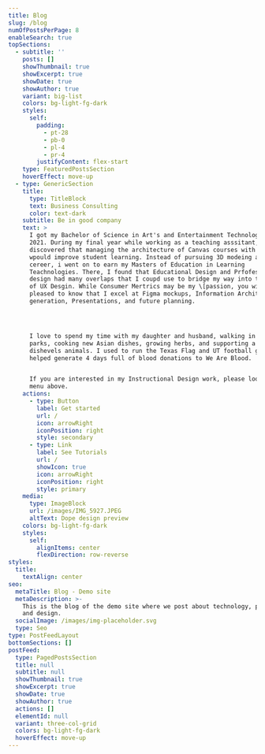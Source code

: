 ```yaml
---
title: Blog
slug: /blog
numOfPostsPerPage: 8
enableSearch: true
topSections:
  - subtitle: ''
    posts: []
    showThumbnail: true
    showExcerpt: true
    showDate: true
    showAuthor: true
    variant: big-list
    colors: bg-light-fg-dark
    styles:
      self:
        padding:
          - pt-28
          - pb-0
          - pl-4
          - pr-4
        justifyContent: flex-start
    type: FeaturedPostsSection
    hoverEffect: move-up
  - type: GenericSection
    title:
      type: TitleBlock
      text: Business Consulting
      color: text-dark
    subtitle: Be in good company
    text: >
      I got my Bachelor of Science in Art's and Entertainment Technology in
      2021. During my final year while working as a teaching asssitant, I
      discovered that managing the architecture of Canvas courses with visuals
      wpould improve student learning. Instead of pursuing 3D modeing and a
      cereer, i went on to earn my Masters of Education in Learning
      Teachnologies. There, I found that Educational Design and Prfofessional
      design had many overlaps that I coupd use to bridge my way into to world
      of UX Desgin. While Consumer Mertrics may be my \[passion, you will be
      pleased to know that I excel at Figma mockups, Information Architecture
      generation, Presentations, and future planning.




      I love to spend my time with my daughter and husband, walking in the
      parks, cooking new Asian dishes, growing herbs, and supporting a home for
      dishevels animals. I used to run the Texas Flag and UT football games, and
      helped generate 4 days full of blood donations to We Are Blood.


      If you are interested in my Instructional Design work, please look in the
      menu above. 
    actions:
      - type: Button
        label: Get started
        url: /
        icon: arrowRight
        iconPosition: right
        style: secondary
      - type: Link
        label: See Tutorials
        url: /
        showIcon: true
        icon: arrowRight
        iconPosition: right
        style: primary
    media:
      type: ImageBlock
      url: /images/IMG_5927.JPEG
      altText: Dope design preview
    colors: bg-light-fg-dark
    styles:
      self:
        alignItems: center
        flexDirection: row-reverse
styles:
  title:
    textAlign: center
seo:
  metaTitle: Blog - Demo site
  metaDescription: >-
    This is the blog of the demo site where we post about technology, product,
    and design.
  socialImage: /images/img-placeholder.svg
  type: Seo
type: PostFeedLayout
bottomSections: []
postFeed:
  type: PagedPostsSection
  title: null
  subtitle: null
  showThumbnail: true
  showExcerpt: true
  showDate: true
  showAuthor: true
  actions: []
  elementId: null
  variant: three-col-grid
  colors: bg-light-fg-dark
  hoverEffect: move-up
---
```

